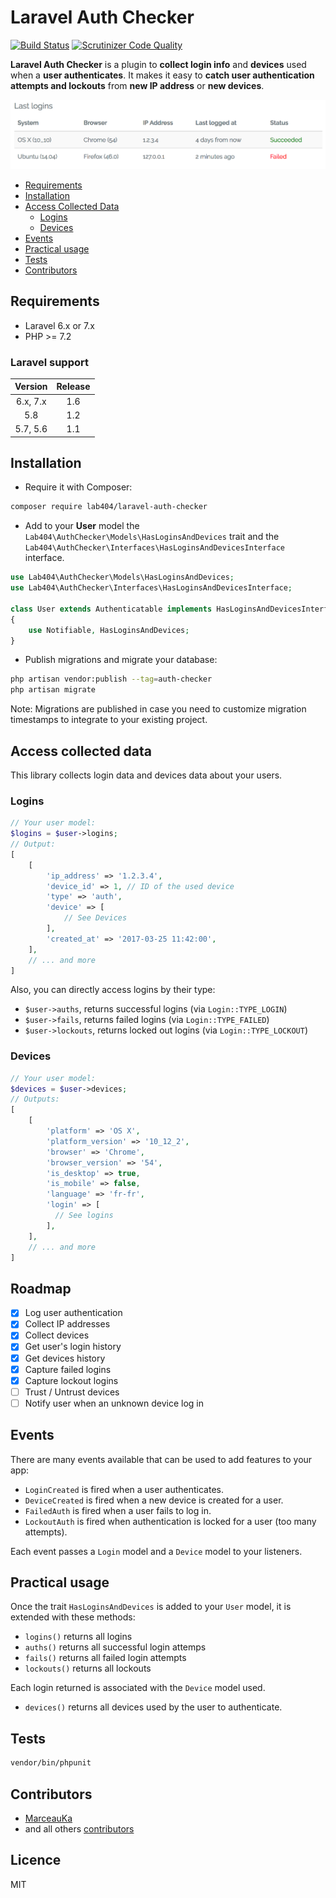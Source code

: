 # Laravel Auth Checker

[![Build Status](https://travis-ci.org/404labfr/laravel-auth-checker.svg?branch=master)](https://travis-ci.org/404labfr/laravel-auth-checker) [![Scrutinizer Code Quality](https://scrutinizer-ci.com/g/404labfr/laravel-auth-checker/badges/quality-score.png?b=master)](https://scrutinizer-ci.com/g/404labfr/laravel-auth-checker/?branch=master)

**Laravel Auth Checker** is a plugin to **collect login info** and **devices** used when a **user authenticates**. It makes it easy to **catch user authentication attempts and lockouts** from **new IP address** or **new devices**.
  
![Example logins table](screenshot.png?raw=true)
 
- [Requirements](#requirements)
- [Installation](#installation)
- [Access Collected Data](#access-collected-data) 
    - [Logins](#logins) 
    - [Devices](#devices) 
- [Events](#events)
- [Practical usage](#practical-usage)
- [Tests](#tests)
- [Contributors](#contributors)


## Requirements

- Laravel 6.x or 7.x
- PHP >= 7.2

### Laravel support

| Version       | Release       |
|:-------------:|:-------------:|
| 6.x, 7.x      | 1.6           |
| 5.8           | 1.2           |
| 5.7, 5.6      | 1.1           |

## Installation

- Require it with Composer:

```bash
composer require lab404/laravel-auth-checker
```

- Add to your **User** model the `Lab404\AuthChecker\Models\HasLoginsAndDevices` trait and the `Lab404\AuthChecker\Interfaces\HasLoginsAndDevicesInterface` interface.

```php
use Lab404\AuthChecker\Models\HasLoginsAndDevices;
use Lab404\AuthChecker\Interfaces\HasLoginsAndDevicesInterface;

class User extends Authenticatable implements HasLoginsAndDevicesInterface
{
    use Notifiable, HasLoginsAndDevices;  
}
```

- Publish migrations and migrate your database:

```bash
php artisan vendor:publish --tag=auth-checker
php artisan migrate
```

Note: Migrations are published in case you need to customize migration timestamps to integrate to your existing project.

## Access collected data

This library collects login data and devices data about your users.

### Logins

```php
// Your user model:
$logins = $user->logins;
// Output: 
[
    [
        'ip_address' => '1.2.3.4',
        'device_id' => 1, // ID of the used device
        'type' => 'auth',
        'device' => [
            // See Devices
        ],
        'created_at' => '2017-03-25 11:42:00',
    ],
    // ... and more
]
```

Also, you can directly access logins by their type:
- `$user->auths`, returns successful logins (via `Login::TYPE_LOGIN`)
- `$user->fails`, returns failed logins (via `Login::TYPE_FAILED`)
- `$user->lockouts`, returns locked out logins (via `Login::TYPE_LOCKOUT`)

### Devices

```php
// Your user model:
$devices = $user->devices;
// Outputs:
[
    [
        'platform' => 'OS X',
        'platform_version' => '10_12_2',
        'browser' => 'Chrome',
        'browser_version' => '54',
        'is_desktop' => true,
        'is_mobile' => false,
        'language' => 'fr-fr',
        'login' => [
          // See logins
        ],
    ],
    // ... and more
]
```

## Roadmap

- [x] Log user authentication
- [x] Collect IP addresses
- [x] Collect devices
- [x] Get user's login history
- [x] Get devices history
- [x] Capture failed logins
- [x] Capture lockout logins
- [ ] Trust / Untrust devices
- [ ] Notify user when an unknown device log in

## Events

There are many events available that can be used to add features to your app:
- `LoginCreated` is fired when a user authenticates.
- `DeviceCreated` is fired when a new device is created for a user.
- `FailedAuth` is fired when a user fails to log in.
- `LockoutAuth` is fired when authentication is locked for a user (too many attempts).

Each event passes a `Login` model and a `Device` model to your listeners.

## Practical usage

Once the trait `HasLoginsAndDevices` is added to your `User` model, it is extended with these methods:

- `logins()` returns all logins
- `auths()` returns all successful login attemps
- `fails()` returns all failed login attempts
- `lockouts()` returns all lockouts

Each login returned is associated with the `Device` model used.

- `devices()` returns all devices used by the user to authenticate.

## Tests

```bash
vendor/bin/phpunit
```

## Contributors

- [MarceauKa](https://github.com/MarceauKa)
- and all others [contributors](https://github.com/404labfr/laravel-auth-checker/graphs/contributors)

## Licence

MIT

